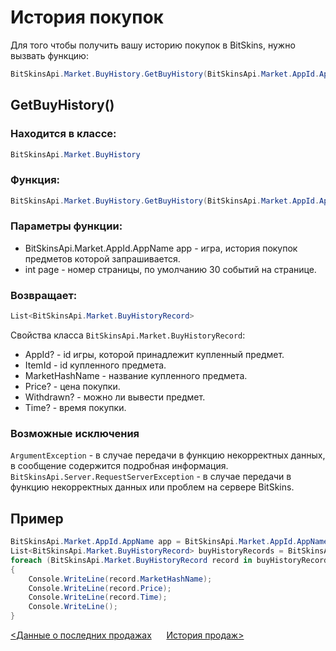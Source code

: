 ﻿# История покупок

Для того чтобы получить вашу историю покупок в BitSkins, нужно вызвать функцию:

```csharp
BitSkinsApi.Market.BuyHistory.GetBuyHistory(BitSkinsApi.Market.AppId.AppName app, int page);
```

## GetBuyHistory()

### Находится в классе:

```csharp
BitSkinsApi.Market.BuyHistory
```

### Функция:

```csharp
BitSkinsApi.Market.BuyHistory.GetBuyHistory(BitSkinsApi.Market.AppId.AppName app, int page);
```

### Параметры функции:

* BitSkinsApi.Market.AppId.AppName app - игра, история покупок предметов которой запрашивается.
* int page - номер страницы, по умолчанию 30 событий на странице.

### Возвращает:

```csharp
List<BitSkinsApi.Market.BuyHistoryRecord>
```

Свойства класса ```BitSkinsApi.Market.BuyHistoryRecord```:
* AppId? - id игры, которой принадлежит купленный предмет.
* ItemId - id купленного предмета.
* MarketHashName - название купленного предмета.
* Price? - цена покупки.
* Withdrawn? - можно ли вывести предмет.
* Time? - время покупки.

### Возможные исключения
```ArgumentException``` - в случае передачи в функцию некорректных данных, в сообщение содержится подробная информация.
\
```BitSkinsApi.Server.RequestServerException``` - в случае передачи в функцию некорректных данных или проблем на сервере BitSkins.

## Пример

```csharp
BitSkinsApi.Market.AppId.AppName app = BitSkinsApi.Market.AppId.AppName.CounterStrikGlobalOffensive;
List<BitSkinsApi.Market.BuyHistoryRecord> buyHistoryRecords = BitSkinsApi.Market.BuyHistory.GetBuyHistory(app, 1);
foreach (BitSkinsApi.Market.BuyHistoryRecord record in buyHistoryRecords)
{
    Console.WriteLine(record.MarketHashName);
    Console.WriteLine(record.Price);
    Console.WriteLine(record.Time);
    Console.WriteLine();
}
```

[<Данные о последних продажах](https://github.com/dmitrydnl/BitSkinsApi/blob/master/docs/ru/market/recent_sale.md) &nbsp;&nbsp;&nbsp;&nbsp; [История продаж>](https://github.com/dmitrydnl/BitSkinsApi/blob/master/docs/ru/market/sell_history.md)